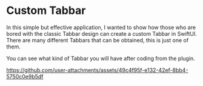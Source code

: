 # Custom Tabbar

In this simple but effective application, I wanted to show how those who are bored with the classic Tabbar design can create a custom Tabbar in SwiftUI. There are many different Tabbars that can be obtained, this is just one of them. 

You can see what kind of Tabbar you will have after coding from the plugin.

https://github.com/user-attachments/assets/49c4f95f-e132-42ef-8bb4-5750c0e9b5df

